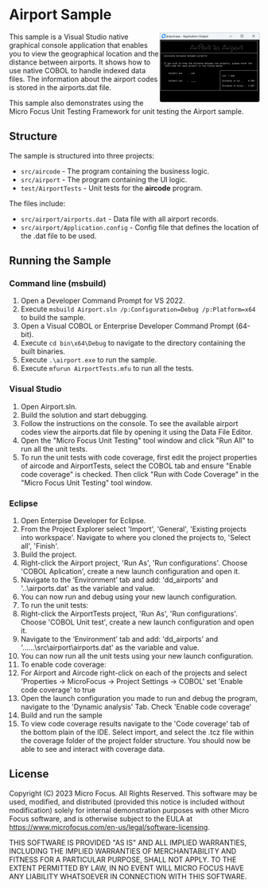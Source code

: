 # Airport Sample

<a href="https://raw.githubusercontent.com/MicroFocus/Airport-Sample/main/airport.png">
    <img src="airport.png" style="width: 201px;" align="right" alt="Airport screenshot"/>
</a>
This sample is a Visual Studio native graphical console application that enables you to view the geographical location and the distance between airports. It shows how to use native COBOL to handle indexed data files. The information about the airport codes is stored in the airports.dat file.

This sample also demonstrates using the Micro Focus Unit Testing Framework for unit testing the Airport sample.

## Structure
The sample is structured into three projects:
* `src/aircode` - The program containing the business logic.
* `src/airport` - The program containing the UI logic.
* `test/AirportTests` - Unit tests for the **aircode** program.

The files include:
* `src/airport/airports.dat` - Data file with all airport records.
* `src/airport/Application.config` - Config file that defines the location of the .dat file to be used.

## Running the Sample

### Command line (msbuild)
1. Open a Developer Command Prompt for VS 2022.
2. Execute `msbuild Airport.sln /p:Configuration=Debug /p:Platform=x64` to build the sample.
3. Open a Visual COBOL or Enterprise Developer Command Prompt (64-bit).
4. Execute `cd bin\x64\Debug` to navigate to the directory containing the built binaries.
5. Execute `.\airport.exe` to run the sample.
6. Execute `mfurun AirportTests.mfu` to run all the tests.

### Visual Studio
1. Open Airport.sln.
2. Build the solution and start debugging.
3. Follow the instructions on the console. To see the available airport codes view the airports.dat file by opening it using the Data File Editor.
4. Open the "Micro Focus Unit Testing" tool window and click "Run All" to run all the unit tests.
5. To run the unit tests with code coverage, first edit the project properties of aircode and AirportTests, select the COBOL tab and ensure "Enable code coverage" is checked. Then click "Run with Code Coverage" in the "Micro Focus Unit Testing" tool window.

### Eclipse

1. Open Enterpise Developer for Eclipse.
2. From the Project Explorer select 'Import', 'General', 'Existing projects into workspace'. Navigate to where you cloned the projects to, 'Select all', 'Finish'.
3. Build the project.
3. Right-click the Airport project, 'Run As', 'Run configurations'. Choose 'COBOL Aplication', create a new launch configuration and open it. 
4. Navigate to the ‘Environment’ tab and add: 'dd_airports' and '..\airports.dat' as the variable and value.
5. You can now run and debug using your new launch configuration.
6. To run the unit tests:
7. Right-click the AirportTests project, 'Run As', 'Run configurations'. Choose 'COBOL Unit test', create a new launch configuration and open it.
8. Navigate to the ‘Environment’ tab and add: 'dd_airports' and '..\..\..\src\airport\airports.dat' as the variable and value.
9. You can now run all the unit tests using your new launch configuration.
10. To enable code coverage:
11. For Airport and Aircode right-click on each of the projects and select 'Properties -> MicroFocus -> Project Settings -> COBOL' set 'Enable code coverage' to true
12. Open the launch configuration you made to run and debug the program, navigate to the 'Dynamic analysis' Tab. Check 'Enable code coverage'
13. Build and run the sample
14. To view code coverage results navigate to the 'Code coverage' tab of the bottom plain of the IDE. Select import, and select the .tcz file within the coverage folder of the project folder structure. You should now be able to see and interact with coverage data.

## License

Copyright (C) 2023 Micro Focus. All Rights Reserved.
This software may be used, modified, and distributed
(provided this notice is included without modification)
solely for internal demonstration purposes with other
Micro Focus software, and is otherwise subject to the EULA at
https://www.microfocus.com/en-us/legal/software-licensing.

THIS SOFTWARE IS PROVIDED "AS IS" AND ALL IMPLIED
WARRANTIES, INCLUDING THE IMPLIED WARRANTIES OF
MERCHANTABILITY AND FITNESS FOR A PARTICULAR PURPOSE,
SHALL NOT APPLY.
TO THE EXTENT PERMITTED BY LAW, IN NO EVENT WILL
MICRO FOCUS HAVE ANY LIABILITY WHATSOEVER IN CONNECTION
WITH THIS SOFTWARE.
